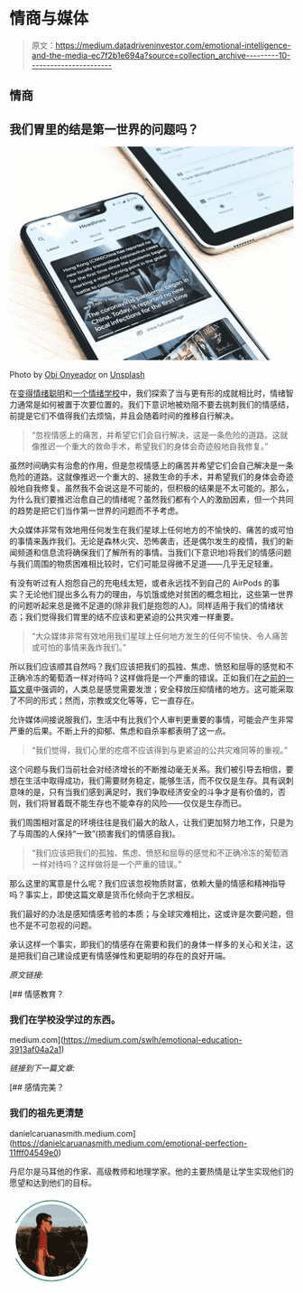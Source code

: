 # 情商与媒体

> 原文：<https://medium.datadriveninvestor.com/emotional-intelligence-and-the-media-ec7f2b1e694a?source=collection_archive---------10----------------------->

## 情商

## 我们胃里的结是第一世界的问题吗？

![](img/310e4fd3ba2585b146955ab4a5b16d12.png)

Photo by [Obi Onyeador](https://unsplash.com/@thenewmalcolm?utm_source=medium&utm_medium=referral) on [Unsplash](https://unsplash.com?utm_source=medium&utm_medium=referral)

在[变得情绪聪明](https://medium.com/swlh/becoming-emotionally-intelligent-4970101af3ce)和[一个情绪学校](https://medium.com/swlh/a-school-of-emotion-cbfb91c612de)中，我们探索了当与更有形的成就相比时，情绪智力通常是如何被置于次要位置的。我们下意识地被劝阻不要去挑刺我们的情感结，前提是它们不值得我们去烦恼，并且会随着时间的推移自行解决。

> “忽视情感上的痛苦，并希望它们会自行解决，这是一条危险的道路。这就像推迟一个重大的救命手术，希望我们的身体会奇迹般地自我修复。”

虽然时间确实有治愈的作用，但是忽视情感上的痛苦并希望它们会自己解决是一条危险的道路。这就像推迟一个重大的、拯救生命的手术，并希望我们的身体会奇迹般地自我修复。虽然我不会说这是不可能的，但积极的结果是不太可能的。那么，为什么我们要推迟治愈自己的情绪呢？虽然我们都有个人的激励因素，但一个共同的趋势是把它们当作第一世界的问题而不予考虑。

大众媒体非常有效地用任何发生在我们星球上任何地方的不愉快的、痛苦的或可怕的事情来轰炸我们。无论是森林火灾、恐怖袭击，还是偶尔发生的疫情，我们的新闻频道和信息流将确保我们了解所有的事情。当我们(下意识地)将我们的情感问题与我们周围的物质困难相比较时，它们可能显得微不足道——几乎无足轻重。

有没有听过有人抱怨自己的充电线太短，或者永远找不到自己的 AirPods 的事实？无论他们提出多么有力的理由，与饥饿或绝对贫困的概念相比，这些第一世界的问题听起来总是微不足道的(除非我们是抱怨的人)。同样适用于我们的情绪状态；我们觉得我们胃里的结不应该和更紧迫的公共灾难一样重要。

> “大众媒体非常有效地用我们星球上任何地方发生的任何不愉快、令人痛苦或可怕的事情来轰炸我们。”

所以我们应该顺其自然吗？我们应该把我们的孤独、焦虑、愤怒和屈辱的感觉和不正确冷冻的葡萄酒一样对待吗？这样做将是一个严重的错误。正如我们在[之前的一篇文章](https://danielcaruanasmith.medium.com/who-to-turn-to-c13067f92a67)中强调的，人类总是感觉需要发泄；安全释放压抑情绪的地方。这可能采取了不同的形式；然而，宗教或文化等等，它一直存在。

允许媒体间接说服我们，生活中有比我们个人审判更重要的事情，可能会产生非常严重的后果。不断上升的抑郁、焦虑和自杀率都表明了这一点。

> “我们觉得，我们心里的疙瘩不应该得到与更紧迫的公共灾难同等的重视。”

这个问题与我们当前社会对经济增长的不断推动毫无关系。我们被引导去相信，要想在生活中取得成功，我们需要财务稳定，能够生活，而不仅仅是生存。具有讽刺意味的是，只有当我们感到满足时，我们争取经济安全的斗争才是有价值的，否则，我们将冒着既不能生存也不能幸存的风险——仅仅是生存而已。

我们周围相对富足的环境往往是我们最大的敌人，让我们更加努力地工作，只是为了与周围的人保持“一致”(损害我们的情感自我)。

> “我们应该把我们的孤独、焦虑、愤怒和屈辱的感觉和不正确冷冻的葡萄酒一样对待吗？这样做将是一个严重的错误。”

那么这里的寓意是什么呢？我们应该忽视物质财富，依赖大量的情感和精神指导吗？事实上，即使这篇文章是货币化倾向于乞求相反。

我们最好的办法是感知情感考验的本质；与全球灾难相比，这或许是次要问题，但也不是不可忽视的问题。

承认这样一个事实，即我们的情感存在需要和我们的身体一样多的关心和关注，这是把我们自己建设成更有情感弹性和更聪明的存在的良好开端。

*原文链接:*

[](https://medium.com/swlh/emotional-education-3913af04a2a1) [## 情感教育？

### 我们在学校没学过的东西。

medium.com](https://medium.com/swlh/emotional-education-3913af04a2a1) 

*链接到下一篇文章:*

[](https://danielcaruanasmith.medium.com/emotional-perfection-11fff04549e0) [## 感情完美？

### 我们的祖先更清楚

danielcaruanasmith.medium.com](https://danielcaruanasmith.medium.com/emotional-perfection-11fff04549e0) 

丹尼尔是马耳他的作家、高级教师和地理学家。他的主要热情是让学生实现他们的愿望和达到他们的目标。

![](img/a29b584ade460b1798a2101eed338dd3.png)